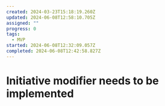 ```yaml
---
created: 2024-03-23T15:18:19.260Z
updated: 2024-06-08T12:58:10.705Z
assigned: ""
progress: 0
tags:
  - MVP
started: 2024-06-08T12:32:09.057Z
completed: 2024-06-08T12:42:58.827Z
---
```


# Initiative modifier needs to be implemented
